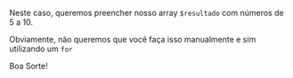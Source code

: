 Neste caso, queremos preencher nosso array `$resultado` com números de 5 a 10.

Obviamente, não queremos que você faça isso manualmente e sim utilizando um `for`

Boa Sorte!